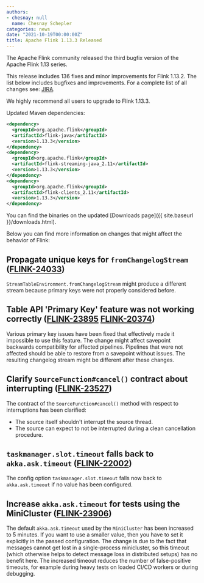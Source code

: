 ```yaml
---
authors:
- chesnay: null
  name: Chesnay Schepler
categories: news
date: "2021-10-19T00:00:00Z"
title: Apache Flink 1.13.3 Released
---
```


The Apache Flink community released the third bugfix version of the Apache Flink 1.13 series.

This release includes 136 fixes and minor improvements for Flink 1.13.2. The list below includes bugfixes and improvements. For a complete list of all changes see:
[JIRA](https://issues.apache.org/jira/secure/ReleaseNote.jspa?projectId=12315522&version=12350329).

We highly recommend all users to upgrade to Flink 1.13.3.

Updated Maven dependencies:

```xml
<dependency>
  <groupId>org.apache.flink</groupId>
  <artifactId>flink-java</artifactId>
  <version>1.13.3</version>
</dependency>
<dependency>
  <groupId>org.apache.flink</groupId>
  <artifactId>flink-streaming-java_2.11</artifactId>
  <version>1.13.3</version>
</dependency>
<dependency>
  <groupId>org.apache.flink</groupId>
  <artifactId>flink-clients_2.11</artifactId>
  <version>1.13.3</version>
</dependency>
```

You can find the binaries on the updated [Downloads page]({{ site.baseurl }}/downloads.html).

Below you can find more information on changes that might affect the behavior of Flink:

## Propagate unique keys for `fromChangelogStream` ([FLINK-24033](https://issues.apache.org/jira/browse/FLINK-24033))

`StreamTableEnvironment.fromChangelogStream` might produce a different stream because primary keys were not properly considered before.

## Table API 'Primary Key' feature was not working correctly ([FLINK-23895](https://issues.apache.org/jira/browse/FLINK-23895) [FLINK-20374](https://issues.apache.org/jira/browse/FLINK-20374))

Various primary key issues have been fixed that effectively made it impossible to use this feature.
The change might affect savepoint backwards compatibility for affected pipelines.
Pipelines that were not affected should be able to restore from a savepoint without issues.
The resulting changelog stream might be different after these changes.

## Clarify `SourceFunction#cancel()` contract about interrupting ([FLINK-23527](https://issues.apache.org/jira/browse/FLINK-23527))

The contract of the `SourceFunction#cancel()` method with respect to interruptions has been clarified:
- The source itself shouldn't interrupt the source thread.
- The source can expect to not be interrupted during a clean cancellation procedure.

## `taskmanager.slot.timeout` falls back to `akka.ask.timeout` ([FLINK-22002](https://issues.apache.org/jira/browse/FLINK-22002))

The config option `taskmanager.slot.timeout` falls now back to `akka.ask.timeout` if no value has been configured.

## Increase `akka.ask.timeout` for tests using the MiniCluster ([FLINK-23906](https://issues.apache.org/jira/browse/FLINK-23962))

The default `akka.ask.timeout` used by the `MiniCluster` has been increased to 5 minutes. If you want to use a smaller value, then you have to set it explicitly in the passed configuration.
The change is due to the fact that messages cannot get lost in a single-process minicluster, so this timeout (which otherwise helps to detect message loss in distributed setups) has no benefit here.
The increased timeout reduces the number of false-positive timeouts, for example during heavy tests on loaded CI/CD workers or during debugging.
